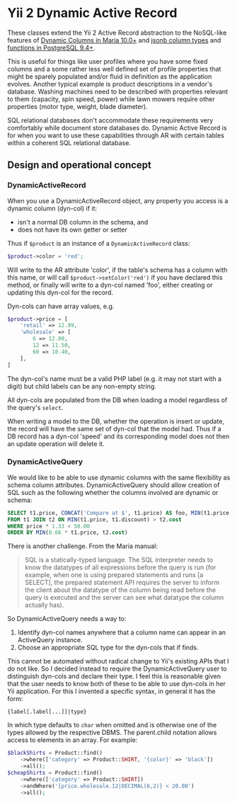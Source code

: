 # Yii 2 Dynamic Active Record

These classes extend the Yii 2 Active Record abstraction to the NoSQL-like features of
[Dynamic Columns in Maria 10.0+](https://mariadb.com/kb/en/mariadb/dynamic-columns/)
and
[jsonb column types](http://www.postgresql.org/docs/9.4/static/datatype-json.html)
and
[functions in PostgreSQL 9.4+](http://www.postgresql.org/docs/9.4/static/functions-json.html).

This is useful for things like user profiles where you have some fixed columns and
a some rather less well defined set of profile properties that might be sparely populated
and/or fluid in definition as the application evolves. Another typical example is
product descriptions in a vendor's database. Washing machines need to be described
with properties relevant to them (capacity, spin speed, power) while lawn mowers
require other properties (motor type, weight, blade diameter).

SQL relational databases don't accommodate these requirements very comfortably while document
store databases do. Dynamic Active Record is for when you want to use these capabilities
through AR with certain tables within a coherent SQL relational database.

## Design and operational concept

### DynamicActiveRecord

When you use a DynamicActiveRecord object, any property you access is a dynamic column
(dyn-col) if it:

- isn't a normal DB column in the schema, and
- does not have its own getter or setter

Thus if `$product` is an instance of a `DynamicActiveRecord` class:

```php
$product->color = 'red';
```

Will write to the AR attribute 'color', if the table's schema has a column with
this name, or
will call `$product->setColor('red')` if you have declared this method, or finally will
write to a dyn-col named 'foo', either creating or updating this dyn-col for the record.

Dyn-cols can have array values, e.g.

```php
$product->price = [
    'retail' => 12.99,
    'wholesale' => [
        6 => 12.00,
        12 => 11.50,
        60 => 10.40,
    ],
]
```

The dyn-col's name must be a valid PHP label (e.g. it may not start with a digit) but child
labels can be any non-empty string.

All dyn-cols are populated from the DB when loading a model regardless of the query's `select`.

When writing a model to the DB, whether the operation is insert or update, the record will have
the same set of dyn-col that the model had. Thus if a DB record has a dyn-col 'speed' and its
corresponding model does not then an update operation will delete it.

### DynamicActiveQuery

We would like to be able to use dynamic columns with the same flexibility as schema column
attributes. DynamicActiveQuery should allow creation of SQL such as the following whether
the columns involved are dynamic or schema:

```sql
SELECT t1.price, CONCAT('Compare at $', t1.price) AS foo, MIN(t1.price, t1.discount) AS sale
FROM t1 JOIN t2 ON MIN(t1.price, t1.discount) > t2.cost
WHERE price * 1.33 < 50.00
ORDER BY MIN(0.66 * t1.price, t2.cost)
```

There is another challenge. From the Maria manual:

> SQL is a statically-typed language. The SQL interpreter needs to know the datatypes of
all expressions before the query is run (for example, when one is using prepared statements
and runs [a SELECT], the prepared statement API requires the server to inform the client
about the datatype of the column being read before the query is executed and the server can
see what datatype the column actually has).

So DynamicActiveQuery needs a way to:

1. Identify dyn-col names anywhere that a column name can appear in an ActiveQuery instance.
1. Choose an appropriate SQL type for the dyn-cols that if finds.

This cannot be automated without radical change to Yii's existing APIs that I do not like.
So I decided instead to require the DynamicActiveQuery user to distinguish dyn-cols and
declare their type. I feel this is reasonable given that the user needs to know both
of these to be able to use dyn-cols in her Yii application. For this I invented a specific
syntax, in general it has the form:

```
{label[.label[...]]|type}
```

In which type defaults to `char` when omitted and is otherwise one of the types allowed
by the respective DBMS. The parent.child notation allows access to elements in an array.
For example:

```php
$blackShirts = Product::find()
    ->where(['category' => Product::SHIRT, '{color}' => 'black'])
    ->all();
$cheapShirts = Product::find()
    ->where(['category' => Product::SHIRT])
    ->andWhere('{price.wholesale.12|DECIMAL(6,2)} < 20.00')
    ->all();
```


